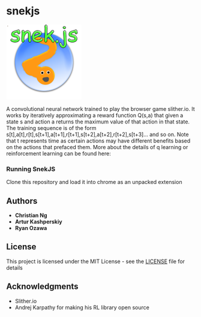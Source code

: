 # snekjs
![alt tag](https://raw.githubusercontent.com/laserbear/snekjs/master/icon.png)

A convolutional neural network trained to play the browser game slither.io. It works by iteratively approximating a reward function Q(s,a) that given a state s and action a returns the maximum value of that action in that state. The training sequence is of the form s[t],a[t],r[t],s[t+1],a[t+1],r[t+1],s[t+2],a[t+2],r[t+2],s[t+3]... and so on. Note that t represents time as certain actions may have different benefits based on the actions that prefaced them. More about the details of q learning or reinforcement learning can be found here: 

### Running SnekJS

Clone this repository and load it into chrome as an unpacked extension

## Authors

* **Christian Ng** 
* **Artur Kashperskiy**
* **Ryan Ozawa**

## License

This project is licensed under the MIT License - see the [LICENSE](LICENSE) file for details

## Acknowledgments

* Slither.io
* Andrej Karpathy for making his RL library open source

